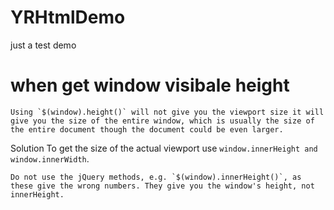 # YRHtmlDemo
just a test demo


# when get window visibale height
    Using `$(window).height()` will not give you the viewport size it will give you the size of the entire window, which is usually the size of the entire document though the document could be even larger.
  Solution
    To get the size of the actual viewport use `window.innerHeight and window.innerWidth`.

    Do not use the jQuery methods, e.g. `$(window).innerHeight()`, as these give the wrong numbers. They give you the window's height, not innerHeight.
